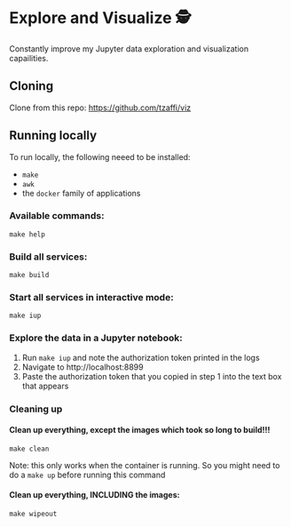 # Explore and Visualize 🕵

Constantly improve my Jupyter data exploration and visualization capailities.

## Cloning

Clone from this repo: https://github.com/tzaffi/viz

## Running locally

To run locally, the following neeed to be installed:

* `make`
* `awk`
* the `docker` family of applications

### Available commands:

`make help` 

### Build all services:

`make build`

### Start all services in interactive mode:

`make iup`

### Explore the data in a Jupyter notebook:

1. Run `make iup` and note the authorization token printed in the logs
2. Navigate to http://localhost:8899
3. Paste the authorization token that you copied in step 1 into the text box that appears


### Cleaning up

#### Clean up everything, except the images which took so long to build!!!

`make clean` 

Note: this only works when the container is running. So you might need to do a `make up` before running this command

#### Clean up everything, INCLUDING the images:

`make wipeout`

